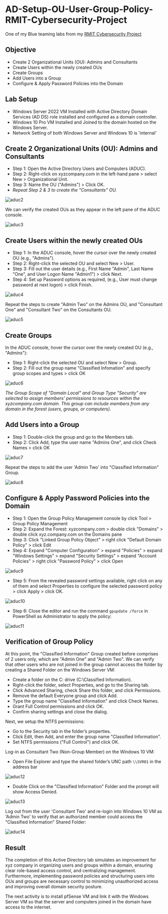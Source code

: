# AD-Setup-OU-User-Group-Policy-RMIT-Cybersecurity-Project
One of my Blue teaming labs from my [RMIT Cybersecurity Project](https://github.com/Kazu010101/RMIT-Cybersecurity-Project/blob/main/README.md)

## Objective

- Create 2 Organizational Units (OU): Admins and Consultants
- Create Users within the newly created OUs
- Create Groups
- Add Users into a Group
- Configure & Apply Password Policies into the Domain

## Lab Setup

- Windows Server 2022 VM Installed with Active Directory Domain Services (AD DS) role installed and configured as a domain controller.
- Windows 10 Pro VM Installed and Joined to the domain hosted on the Windows Server.
- Network Setting of both Windows Server and Windows 10 is 'internal'

## Create 2 Organizational Units (OU): Admins and Consultants

- Step 1: Open the Active Directory Users and Computers (ADUC).
- Step 2: Right-click on xyzcompany.com in the left-hand pane > select New > Organizational Unit.
- Step 3: Name the OU ("Admins") > Click OK.
- *Repeat Step 2 & 3 to create the "Consultants" OU.*

![aduc2](https://github.com/user-attachments/assets/b1333713-40db-4173-bb41-811e6cbaafdb)

We can verify the created OUs as they appear in the left pane of the ADUC console.

![aduc3](https://github.com/user-attachments/assets/7e0fbd8b-f61f-4a95-b27a-9f56b66cc474)

## Create Users within the newly created OUs

- Step 1: In the ADUC console, hover the cursor over the newly created OU (e.g., "Admins").
- Step 2: Right-click the selected OU and select New > User.
- Step 3: Fill out the user details (e.g., First Name "Admin", Last Name "One", and User Logon Name "Admin1") > click Next.
- Step 4: Set up Password options as required, (e.g., User must change password at next logon) > click Finish.

![aduc4](https://github.com/user-attachments/assets/b88f6ce9-fb56-46cc-87a1-3757667bab24)

Repeat the steps to create "Admin Two" on the Admins OU, and "Consultant One" and "Consultant Two" on the Consultants OU.

![aduc5](https://github.com/user-attachments/assets/72c2a081-e343-4ad0-86a4-364c33820808)

## Create Groups

In the ADUC console, hover the cursor over the newly created OU (e.g., "Admins"):

- Step 1: Right-click the selected OU and select New > Group.
- Step 2: Fill out the group name "Classified Infomation" and specify group scopes and types > click OK

![aduc6](https://github.com/user-attachments/assets/5f8da243-c9b4-4660-abba-ce2698f582af)

*The Group Scope of "Domain Local" and Group Type "Security" are selected to assign members' permissions to resources within the xyzcompany.com domain. This group can include members from any domain in the forest (users, groups, or computers).*

## Add Users into a Group

- Step 1: Double-click the group and go to the Members tab.
- Step 2: Click Add, type the user name "Admins One", and click Check Names > click OK

![aduc7](https://github.com/user-attachments/assets/5ba0c1f6-41ed-4b75-8071-6b5c9be8e106)

Repeat the steps to add the user 'Admin Two' into "Classified Information" Group.

![aduc8](https://github.com/user-attachments/assets/0c864853-f992-40d0-b46b-1a7b73694f6e)

## Configure & Apply Password Policies into the Domain

- Step 1: Open the Group Policy Management console by click Tool > Group Policy Management
- Step 2: Expand the Forest: xyzcompany.com > double click "Domains" > double click xyz.company.com on the Domains pane
- Step 3: Click "Linked Group Policy Object" > right click "Default Domain Policy" > click Edit
- Step 4: Expand "Computer Configuration" > expand "Policies" > expand "Windows Settings" > expand "Security Settings" > expand "Account Policies" > right click "Password Policy" > click Open

![aduc9](https://github.com/user-attachments/assets/114b4091-5b3c-4f36-a184-1515975c05df)

- Step 5: From the revealed password settings available, right click on any of them and select Properties to configure the selected password policy > click Apply > click OK.

![aduc10](https://github.com/user-attachments/assets/e0a1512c-a561-4fcb-8367-f318cdb4f7d8)

- Step 6: Close the editor and run the command `gpupdate /force` in PowerShell as Administrator to apply the policy:

![aduc11](https://github.com/user-attachments/assets/93226806-cf25-49dd-adbf-6edd62dbb344)

## Verification of Group Policy

At this point, the "Classified Information" Group created before comprises of 2 users only, which are "Admin One" and "Admin Two". We can verify that other users who are not joined in the group cannot access the folder by creating a Shared Folder on the Windows Server VM:

- Create a folder on the C: drive (C:\Classified Information).
- Right-click the folder, select Properties, and go to the Sharing tab.
- Click Advanced Sharing, check Share this folder, and click Permissions.
- Remove the default Everyone group and click Add.
- Type the group name "Classified Information" and click Check Names.
- Grant Full Control permissions and click OK.
- Confirm sharing settings and close the dialog.

Next, we setup the NTFS permissions:
- Go to the Security tab in the folder’s properties.
- Click Edit, then Add, and enter the group name "Classified Information".
- Set NTFS permissions ("Full Control") and click OK.

Log-in as Consultant Two (Non-Group Member) on the Windows 10 VM:
- Open File Explorer and type the shared folder’s UNC path `\\SVR01` in the address bar

![aduc12](https://github.com/user-attachments/assets/76114d81-2dad-483b-b4f2-e4659534fa7a)

- Double Click on the "Classified Information" Folder and the prompt will show Access Denied.

![aduc13](https://github.com/user-attachments/assets/d9c257bf-b2af-4d5c-8020-b77da4a56637)

Log out from the user 'Consultant Two' and re-login into Windows 10 VM as 'Admin Two' to verify that an authorized member could access the "Classified Information" Shared Folder:

![aduc14](https://github.com/user-attachments/assets/03754e11-b39a-4aad-9f72-62f6cdf84410)


## Result

The completion of this Active Directory lab simulates an improvement for xyz company in organizing users and groups within a domain, ensuring clear role-based access control, and centralizing management. Furthermore, implementing password policies and structuring users into OUs and groups are necessary control to minimizing unauthorized access and improving overall domain security posture.

The next activity is to install pfSense VM and link it with the Windows Server VM so that the server and computers joined in the domain have access to the internet.
